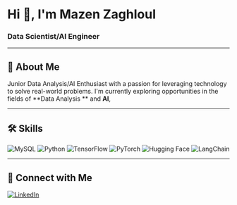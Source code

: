 # Hi 👋, I'm Mazen Zaghloul

### Data Scientist/AI Engineer



---

## 🌟 About Me

Junior Data Analysis/AI Enthusiast with a passion for leveraging technology to solve real-world problems. I'm currently exploring opportunities in the fields of **Data Analysis ** and **AI**, 



---


## 🛠️ Skills

![MySQL](https://img.shields.io/badge/-MySQL-4479A1?logo=mysql&logoColor=white&style=for-the-badge)
![Python](https://img.shields.io/badge/-Python-3776AB?logo=python&logoColor=white&style=for-the-badge)
![TensorFlow](https://img.shields.io/badge/-TensorFlow-FF6F00?logo=tensorflow&logoColor=white&style=for-the-badge)
![PyTorch](https://img.shields.io/badge/-PyTorch-EE4C2C?logo=pytorch&logoColor=white&style=for-the-badge)
![Hugging Face](https://img.shields.io/badge/-Hugging%20Face-FFD700?logo=huggingface&logoColor=black&style=for-the-badge)
![LangChain](https://img.shields.io/badge/-LangChain-6e9dff?logo=langchain&logoColor=black&style=for-the-badge)

---

## 🔗 Connect with Me

[![LinkedIn](https://img.shields.io/badge/-LinkedIn-0077B5?logo=linkedin&logoColor=white&style=for-the-badge)](https://www.linkedin.com/in/mazen-zaghloul-5287941b7/)










